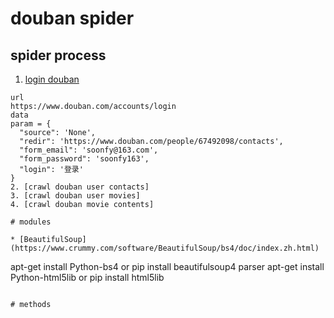 # douban spider  

## spider process  

  1. [login douban](login-douban)  
  ```
  url
  https://www.douban.com/accounts/login
  data
  param = {
    "source": 'None',
    "redir": 'https://www.douban.com/people/67492098/contacts',
    "form_email": 'soonfy@163.com',
    "form_password": 'soonfy163',
    "login": '登录'
  }
  2. [crawl douban user contacts]  
  3. [crawl douban user movies]  
  4. [crawl douban movie contents]  

# modules  

  * [BeautifulSoup](https://www.crummy.com/software/BeautifulSoup/bs4/doc/index.zh.html)  

  ```
  apt-get install Python-bs4
  or pip install beautifulsoup4
  parser
  apt-get install Python-html5lib
  or pip install html5lib
  ```

# methods  

